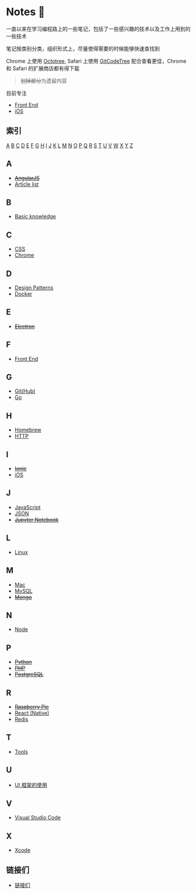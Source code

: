 # Notes 📒

一直以来在学习编程路上的一些笔记，包括了一些感兴趣的技术以及工作上用到的一些技术

笔记按类别分类，组织形式上，尽量使得需要的时候能够快速查找到

Chrome 上使用 [Octotree](https://chrome.google.com/webstore/detail/octotree/bkhaagjahfmjljalopjnoealnfndnagc?hl=en-US), Safari 上使用 [GitCodeTree](https://safari-extensions.apple.com/details/?id=com.buunguyen.gitcodetree-M3VJH5E8GQ) 配合查看更佳，Chrome 和 Safari 的扩展商店都有得下载

> ~~划掉部分~~为遗留内容

目前专注

- [Front End](./front-end/index.md)
- [iOS](./iOS/index.md)

## 索引

[A](#a)  [B](#b)  [C](#c)  [D](#d)  [E](#e)  [F](#f)  [G](#g)  [H](#h)  [I](#i)  [J](#j)  [K](#k)  [L](#l)  [M](#m)  [N](#n)  [O](#o)  [P](#p)  [Q](#q)  [R](#r)  [S](#s)  [T](#t)  [U](#u)  [V](#v)  [W](#w)  [X](#x)  [Y](#y)  [Z](#z)

## A

- ~~[AngularJS](https://github.com/Monsoir/Notes/blob/master/AngularJS/Best%20Practice.md)~~
- [Article list](./Articles/Index.md)

## B

- [Basic knowledge](./Basic%20knowledge/Index.md)

## C

- [CSS](./CSS/index.md)
- [Chrome](./Chrome/Index.md)

## D

- [Design Patterns](./Design%20Patterns/index.md)
- [Docker](./Docker/Docker%20base%20usages.md)


## E

- ~~[Electron](./Electron/Index.md)~~

## F

- [Front End](./front-end/index.md)

## G

- [Git(Hub)](./Git(Hub)/index.md)
- [Go](./Go/index.md)

## H

- [Homebrew](./Homebrew/Index.md)
- [HTTP](./HTTP/Index.md)

## I

- ~~[Ionic](./ionic/index.md)~~
- [iOS](./iOS/index.md)

## J

- [JavaScript](./JavaScript/Index.md)
- [JSON](./JSON/JSON.md)
- ~~[Jupyter Notebook](./Jupyter/index.md)~~

## L

- [Linux](./Linux/index.md)

## M

- [Mac](./Mac/index.md)
- [MySQL](./MySQL/Index.md)
- ~~[Mongo](./Mongo/index.md)~~

## N

- [Node](./Node/index.md)

## P

- ~~[Python](./Python/index.md)~~
- ~~[PHP](./PHP/index.md)~~
- ~~[PostgreSQL](./PostgreSQL/index.md)~~

## R

- ~~[Raspberry Pie](./RaspberryPie/index.md)~~
- [React (Native)](./React/Index.md)
- [Redis](./Redis/index.md)

## T

- [Tools](./Tools/Index.md)

## U

- [UI 框架的使用](./ui-framework-usage/index.md)

## V

- [Visual Studio Code](./Visual%20Studio%20Code/Index.md)

## X

- [Xcode](./Xcode/Xcode.md)

## 链接们

- [链接们](./Links/index.md)









